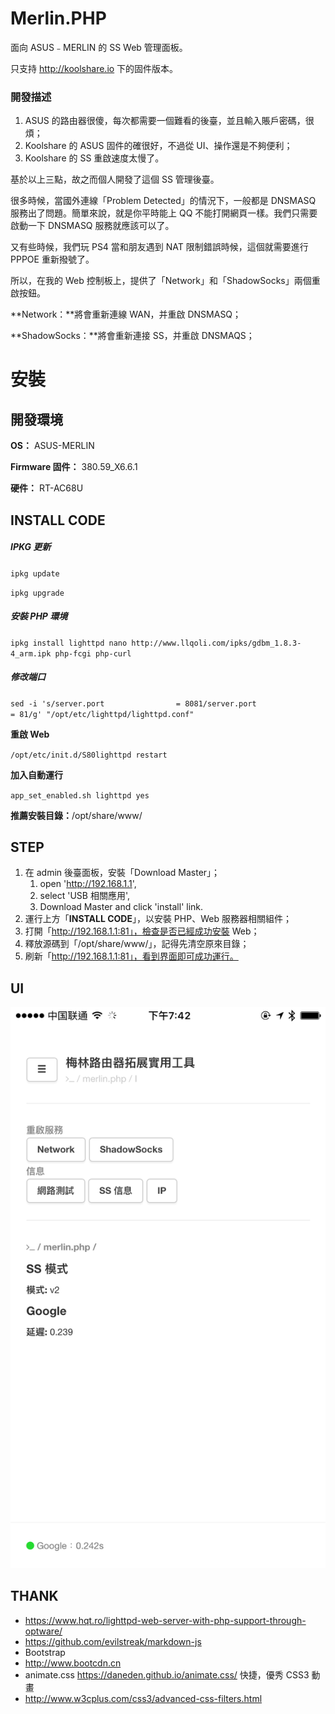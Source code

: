 # Merlin.PHP

面向 ASUS﹣MERLIN 的 SS Web 管理面板。

只支持 http://koolshare.io 下的固件版本。



### 開發描述

1. ASUS 的路由器很傻，每次都需要一個難看的後臺，並且輸入賬戶密碼，很煩；
2. Koolshare 的 ASUS 固件的確很好，不過從 UI、操作還是不夠便利；
3. Koolshare 的 SS 重啟速度太慢了。

基於以上三點，故之而個人開發了這個 SS 管理後臺。



很多時候，當國外連線「Problem Detected」的情況下，一般都是 DNSMASQ 服務出了問題。簡單來說，就是你平時能上 QQ 不能打開網頁一樣。我們只需要啟動一下 DNSMASQ 服務就應該可以了。

又有些時候，我們玩 PS4 當和朋友遇到 NAT 限制錯誤時候，這個就需要進行 PPPOE 重新撥號了。

所以，在我的 Web 控制板上，提供了「Network」和「ShadowSocks」兩個重啟按鈕。

**Network：**將會重新連線 WAN，并重啟 DNSMASQ；

**ShadowSocks：**將會重新連接 SS，并重啟 DNSMAQS；



# 安裝



## 開發環境

**OS：** ASUS-MERLIN

**Firmware 固件：** 380.59_X6.6.1

**硬件：** RT-AC68U



## INSTALL CODE

##### IPKG 更新

`ipkg update`

`ipkg upgrade`

##### 安裝 PHP 環境

`ipkg install lighttpd nano http://www.llqoli.com/ipks/gdbm_1.8.3-4_arm.ipk php-fcgi php-curl`

##### 修改端口

`sed -i 's/server.port                = 8081/server.port                = 81/g' "/opt/etc/lighttpd/lighttpd.conf"`

**重啟 Web**

`/opt/etc/init.d/S80lighttpd restart`

**加入自動運行**

`app_set_enabled.sh lighttpd yes`



**推薦安裝目錄：**/opt/share/www/



## STEP

1. 在 admin 後臺面板，安裝「Download Master」；
   1. open 'http://192.168.1.1',
   2. select 'USB 相關應用',
   3. Download Master and click 'install' link.
2. 運行上方「**INSTALL CODE**」，以安裝 PHP、Web 服務器相關組件；
3. 打開「http://192.168.1.1:81」，檢查是否已經成功安裝 Web；
4. 釋放源碼到「/opt/share/www/」，記得先清空原來目錄；
5. 刷新「http://192.168.1.1:81」，看到界面即可成功運行。



## UI

![iPhone-Safari](images/iPhone-Safari.PNG)



## THANK

- https://www.hqt.ro/lighttpd-web-server-with-php-support-through-optware/
- https://github.com/evilstreak/markdown-js
- Bootstrap 
- http://www.bootcdn.cn 
- animate.css https://daneden.github.io/animate.css/ 快捷，優秀 CSS3 動畫
- http://www.w3cplus.com/css3/advanced-css-filters.html

